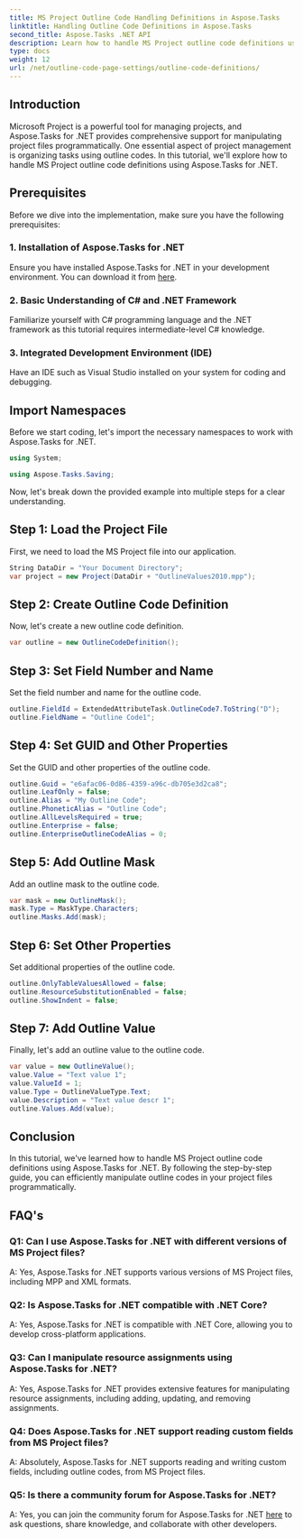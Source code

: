 ```yaml
---
title: MS Project Outline Code Handling Definitions in Aspose.Tasks
linktitle: Handling Outline Code Definitions in Aspose.Tasks
second_title: Aspose.Tasks .NET API
description: Learn how to handle MS Project outline code definitions using Aspose.Tasks for .NET, empowering your project management applications.
type: docs
weight: 12
url: /net/outline-code-page-settings/outline-code-definitions/
---
```

## Introduction
Microsoft Project is a powerful tool for managing projects, and Aspose.Tasks for .NET provides comprehensive support for manipulating project files programmatically. One essential aspect of project management is organizing tasks using outline codes. In this tutorial, we'll explore how to handle MS Project outline code definitions using Aspose.Tasks for .NET.
## Prerequisites
Before we dive into the implementation, make sure you have the following prerequisites:
### 1. Installation of Aspose.Tasks for .NET
Ensure you have installed Aspose.Tasks for .NET in your development environment. You can download it from [here](https://releases.aspose.com/tasks/net/).
### 2. Basic Understanding of C# and .NET Framework
Familiarize yourself with C# programming language and the .NET framework as this tutorial requires intermediate-level C# knowledge.
### 3. Integrated Development Environment (IDE)
Have an IDE such as Visual Studio installed on your system for coding and debugging.
## Import Namespaces
Before we start coding, let's import the necessary namespaces to work with Aspose.Tasks for .NET.
```csharp
using System;

using Aspose.Tasks.Saving;
```
Now, let's break down the provided example into multiple steps for a clear understanding.
## Step 1: Load the Project File
First, we need to load the MS Project file into our application.
```csharp
String DataDir = "Your Document Directory";
var project = new Project(DataDir + "OutlineValues2010.mpp");
```
## Step 2: Create Outline Code Definition
Now, let's create a new outline code definition.
```csharp
var outline = new OutlineCodeDefinition();
```
## Step 3: Set Field Number and Name
Set the field number and name for the outline code.
```csharp
outline.FieldId = ExtendedAttributeTask.OutlineCode7.ToString("D");
outline.FieldName = "Outline Code1";
```
## Step 4: Set GUID and Other Properties
Set the GUID and other properties of the outline code.
```csharp
outline.Guid = "e6afac06-0d86-4359-a96c-db705e3d2ca8";
outline.LeafOnly = false;
outline.Alias = "My Outline Code";
outline.PhoneticAlias = "Outline Code";
outline.AllLevelsRequired = true;
outline.Enterprise = false;
outline.EnterpriseOutlineCodeAlias = 0;
```
## Step 5: Add Outline Mask
Add an outline mask to the outline code.
```csharp
var mask = new OutlineMask();
mask.Type = MaskType.Characters;
outline.Masks.Add(mask);
```
## Step 6: Set Other Properties
Set additional properties of the outline code.
```csharp
outline.OnlyTableValuesAllowed = false;
outline.ResourceSubstitutionEnabled = false;
outline.ShowIndent = false;
```
## Step 7: Add Outline Value
Finally, let's add an outline value to the outline code.
```csharp
var value = new OutlineValue();
value.Value = "Text value 1";
value.ValueId = 1;
value.Type = OutlineValueType.Text;
value.Description = "Text value descr 1";
outline.Values.Add(value);
```
## Conclusion
In this tutorial, we've learned how to handle MS Project outline code definitions using Aspose.Tasks for .NET. By following the step-by-step guide, you can efficiently manipulate outline codes in your project files programmatically.
## FAQ's
### Q1: Can I use Aspose.Tasks for .NET with different versions of MS Project files?
A: Yes, Aspose.Tasks for .NET supports various versions of MS Project files, including MPP and XML formats.
### Q2: Is Aspose.Tasks for .NET compatible with .NET Core?
A: Yes, Aspose.Tasks for .NET is compatible with .NET Core, allowing you to develop cross-platform applications.
### Q3: Can I manipulate resource assignments using Aspose.Tasks for .NET?
A: Yes, Aspose.Tasks for .NET provides extensive features for manipulating resource assignments, including adding, updating, and removing assignments.
### Q4: Does Aspose.Tasks for .NET support reading custom fields from MS Project files?
A: Absolutely, Aspose.Tasks for .NET supports reading and writing custom fields, including outline codes, from MS Project files.
### Q5: Is there a community forum for Aspose.Tasks for .NET?
A: Yes, you can join the community forum for Aspose.Tasks for .NET [here](https://forum.aspose.com/c/tasks/15) to ask questions, share knowledge, and collaborate with other developers.
